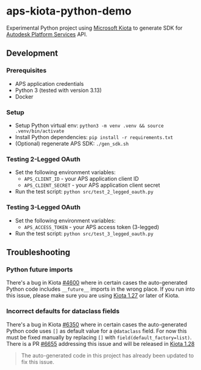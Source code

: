 # aps-kiota-python-demo

Experimental Python project using [Microsoft Kiota](https://learn.microsoft.com/en-us/openapi/kiota/overview) to generate SDK for [Autodesk Platform Services](https://aps.autodesk.com) API.

## Development

### Prerequisites

- APS application credentials
- Python 3 (tested with version 3.13)
- Docker

### Setup

- Setup Python virtual env: `python3 -m venv .venv && source .venv/bin/activate`
- Install Python dependencies: `pip install -r requirements.txt`
- (Optional) regenerate APS SDK: `./gen_sdk.sh`

### Testing 2-Legged OAuth

- Set the following environment variables:
    - `APS_CLIENT_ID` - your APS application client ID
    - `APS_CLIENT_SECRET` - your APS application client secret
- Run the test script: `python src/test_2_legged_oauth.py`

### Testing 3-Legged OAuth

- Set the following environment variables:
    - `APS_ACCESS_TOKEN` - your APS access token (3-legged)
- Run the test script: `python src/test_3_legged_oauth.py`

## Troubleshooting

### Python __future__ imports

There's a bug in Kiota [#4600](https://github.com/microsoft/kiota/issues/4600) where in certain cases the auto-generated Python code includes `__future__` imports in the wrong place. If you run into this issue, please make sure you are using [Kiota 1.27](https://github.com/microsoft/kiota/releases/tag/v1.27.0) or later of Kiota.

### Incorrect defaults for dataclass fields

There's a bug in Kiota [#6350](https://github.com/microsoft/kiota/issues/6350) where in certain cases the auto-generated Python code uses `[]` as default value for a `@dataclass` field. For now this must be fixed manually by replacing `[]` with `field(default_factory=list)`. There is a PR [#6655](https://github.com/microsoft/kiota/pull/6655) addressing this issue and will be released in [Kiota 1.28](https://github.com/microsoft/kiota/milestone/43)

> The auto-generated code in this project has already been updated to fix this issue.